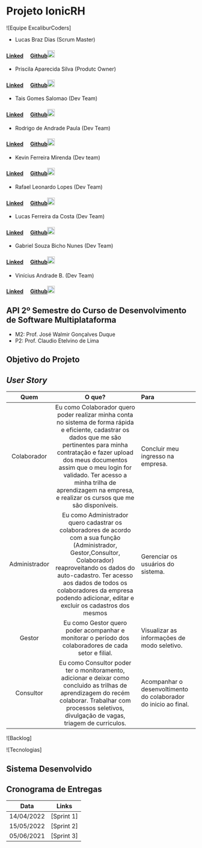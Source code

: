 # Projeto IonicRH

![Equipe ExcaliburCoders]

* Lucas Braz Dias (Scrum Master)
#### [Linked](https://www.linkedin.com/in/lucas-braz-dias/)<img src="https://raw.githubusercontent.com/marciosousa4/GEOFPI---Projeto-Integrador/master/Loading%20images/download.png" width="15" height="15" /> [Github](https://github.com/lucasbdias)<img src="https://raw.githubusercontent.com/marciosousa4/GEOFPI---Projeto-Integrador/master/Loading%20images/GitHub-Mark.png" width="20" height="20" />


* Priscila Aparecida Silva (Produtc Owner)
#### [Linked](https://www.linkedin.com/in/priscilasilva1801/)<img src="https://raw.githubusercontent.com/marciosousa4/GEOFPI---Projeto-Integrador/master/Loading%20images/download.png" width="15" height="15" /> [Github](https://github.com/prsilva)<img src="https://raw.githubusercontent.com/marciosousa4/GEOFPI---Projeto-Integrador/master/Loading%20images/GitHub-Mark.png" width="20" height="20" />


* Tais Gomes Salomao (Dev Team)
#### [Linked](https://www.linkedin.com/in/tais-salomao)<img src="https://raw.githubusercontent.com/marciosousa4/GEOFPI---Projeto-Integrador/master/Loading%20images/download.png" width="15" height="15" /> [Github](https://github.com/taissalomao)<img src="https://raw.githubusercontent.com/marciosousa4/GEOFPI---Projeto-Integrador/master/Loading%20images/GitHub-Mark.png" width="20" height="20" />

* Rodrigo de Andrade Paula (Dev Team)
#### [Linked](https://www.linkedin.com/in/rodrigo-de-andrade-a34605104)<img src="https://raw.githubusercontent.com/marciosousa4/GEOFPI---Projeto-Integrador/master/Loading%20images/download.png" width="15" height="15" /> [Github](https://github.com/RodrigodeAndrade90)<img src="https://raw.githubusercontent.com/marciosousa4/GEOFPI---Projeto-Integrador/master/Loading%20images/GitHub-Mark.png" width="20" height="20" />


* Kevin Ferreira Mirenda (Dev team)
#### [Linked](https://www.linkedin.com/in/kevin-mirenda-a54a64220)<img src="https://raw.githubusercontent.com/marciosousa4/GEOFPI---Projeto-Integrador/master/Loading%20images/download.png" width="15" height="15" /> [Github](https://github.com/KevinFMfatec)<img src="https://raw.githubusercontent.com/marciosousa4/GEOFPI---Projeto-Integrador/master/Loading%20images/GitHub-Mark.png" width="20" height="20" />


* Rafael Leonardo Lopes (Dev Team)
#### [Linked](https://www.linkedin.com/in/rafael-leonardo-lopes/)<img src="https://raw.githubusercontent.com/marciosousa4/GEOFPI---Projeto-Integrador/master/Loading%20images/download.png" width="15" height="15" /> [Github](https://github.com/Rafael-leonardo)<img src="https://raw.githubusercontent.com/marciosousa4/GEOFPI---Projeto-Integrador/master/Loading%20images/GitHub-Mark.png" width="20" height="20" />


* Lucas Ferreira da Costa (Dev Team)
#### [Linked](https://www.linkedin.com/in/lucas-costa-a49a01219/)<img src="https://raw.githubusercontent.com/marciosousa4/GEOFPI---Projeto-Integrador/master/Loading%20images/download.png" width="15" height="15" /> [Github](https://github.com/ddaiwon)<img src="https://raw.githubusercontent.com/marciosousa4/GEOFPI---Projeto-Integrador/master/Loading%20images/GitHub-Mark.png" width="20" height="20" />


* Gabriel Souza Bicho Nunes (Dev Team)
#### [Linked](https://www.linkedin.com/in/gabriel-souza-bicho-nunes-429191185/)<img src="https://raw.githubusercontent.com/marciosousa4/GEOFPI---Projeto-Integrador/master/Loading%20images/download.png" width="15" height="15" /> [Github](https://github.com/ZeroPirata)<img src="https://raw.githubusercontent.com/marciosousa4/GEOFPI---Projeto-Integrador/master/Loading%20images/GitHub-Mark.png" width="20" height="20" />


* Vinícius Andrade B. (Dev Team)
#### [Linked](https://www.linkedin.com/in/vin%C3%ADcius-barbosa-78111a206/)<img src="https://raw.githubusercontent.com/marciosousa4/GEOFPI---Projeto-Integrador/master/Loading%20images/download.png" width="15" height="15" /> [Github](https://github.com/ViniciusAndBar)<img src="https://raw.githubusercontent.com/marciosousa4/GEOFPI---Projeto-Integrador/master/Loading%20images/GitHub-Mark.png" width="20" height="20" />


## API 2º Semestre do Curso de Desenvolvimento de Software Multiplataforma

* M2: Prof. José Walmir Gonçalves Duque
* P2: Prof. Claudio Etelvino de Lima


## Objetivo do Projeto

## *User Story*

| Quem | O que? | Para |
|:--------------:  | :----------:|:---------------------------------------------------------|
|    Colaborador   | Eu como Colaborador quero poder realizar minha conta no sistema de forma rápida e eficiente, cadastrar os dados que me são pertinentes para minha contratação e fazer upload dos meus documentos assim que o meu login for validado. Ter acesso a minha trilha de aprendizagem na empresa, e realizar os cursos que me são disponíveis. | Concluir meu ingresso na empresa.|
|    Administrador | Eu como Administrador quero cadastrar os colaboradores de acordo com a sua função (Administrador, Gestor,Consultor, Colaborador) reaproveitando os dados do auto-cadastro. Ter acesso aos dados de todos os colaboradores da empresa podendo adicionar, editar e excluir os cadastros dos mesmos | Gerenciar os usuários do sistema. |
|    Gestor   | Eu como Gestor quero poder acompanhar e monitorar o período dos colaboradores de cada setor e filial. | Visualizar as informações de modo seletivo.|
|    Consultor   | Eu como Consultor poder ter o monitoramento, adicionar e deixar como concluido as trilhas de aprendizagem do recém colaborar. Trabalhar com processos seletivos, divulgação de vagas, triagem de curriculos.| Acompanhar o desenvoltimento do colaborador do inicio ao final. 


![Backlog]


![Tecnologias]



## Sistema Desenvolvido


## Cronograma de Entregas

| Data | Links |
| ------ | ------ |
|    14/04/2022    |[Sprint 1]|
|    15/05/2022    |[Sprint 2]|
|    05/06/2021    |[Sprint 3]|
